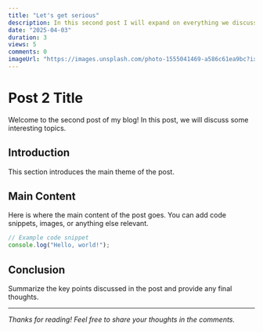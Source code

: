 ```yaml
---
title: "Let's get serious"
description: In this second post I will expand on everything we discussed in the previous post.
date: "2025-04-03"
duration: 3
views: 5
comments: 0
imageUrl: "https://images.unsplash.com/photo-1555041469-a586c61ea9bc?ixlib=rb-4.0.3&ixid=MnwxMjA3fDB8MHxwaG90by1wYWdlfHx8fGVufDB8fHx8&auto=format&fit=crop&w=1770&q=80"
---
```


# Post 2 Title

Welcome to the second post of my blog! In this post, we will discuss some interesting topics.

## Introduction

This section introduces the main theme of the post.

## Main Content

Here is where the main content of the post goes. You can add code snippets, images, or anything else relevant.

```javascript
// Example code snippet
console.log("Hello, world!");
```

## Conclusion

Summarize the key points discussed in the post and provide any final thoughts.

---
*Thanks for reading! Feel free to share your thoughts in the comments.*
